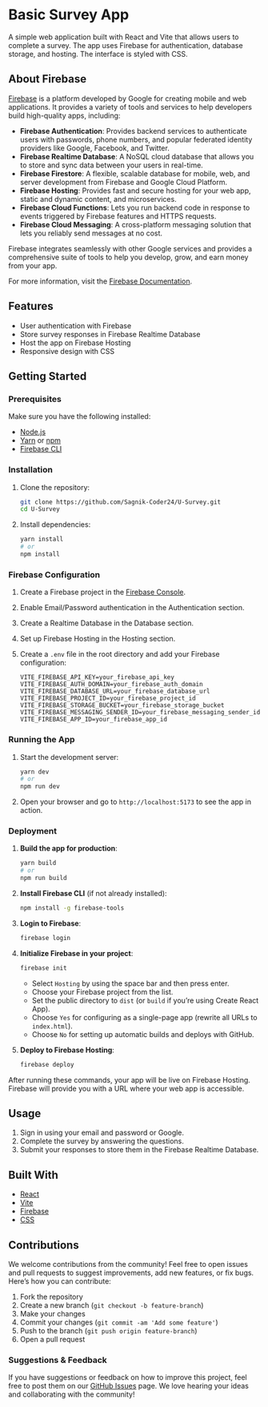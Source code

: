 # Basic Survey App

A simple web application built with React and Vite that allows users to complete a survey. The app uses Firebase for authentication, database storage, and hosting. The interface is styled with CSS.

## About Firebase

[Firebase](https://firebase.google.com/) is a platform developed by Google for creating mobile and web applications. It provides a variety of tools and services to help developers build high-quality apps, including:

- **Firebase Authentication**: Provides backend services to authenticate users with passwords, phone numbers, and popular federated identity providers like Google, Facebook, and Twitter.
- **Firebase Realtime Database**: A NoSQL cloud database that allows you to store and sync data between your users in real-time.
- **Firebase Firestore**: A flexible, scalable database for mobile, web, and server development from Firebase and Google Cloud Platform.
- **Firebase Hosting**: Provides fast and secure hosting for your web app, static and dynamic content, and microservices.
- **Firebase Cloud Functions**: Lets you run backend code in response to events triggered by Firebase features and HTTPS requests.
- **Firebase Cloud Messaging**: A cross-platform messaging solution that lets you reliably send messages at no cost.

Firebase integrates seamlessly with other Google services and provides a comprehensive suite of tools to help you develop, grow, and earn money from your app.

For more information, visit the [Firebase Documentation](https://firebase.google.com/docs).

## Features

- User authentication with Firebase
- Store survey responses in Firebase Realtime Database
- Host the app on Firebase Hosting
- Responsive design with CSS

## Getting Started

### Prerequisites

Make sure you have the following installed:

- [Node.js](https://nodejs.org/)
- [Yarn](https://yarnpkg.com/) or [npm](https://www.npmjs.com/)
- [Firebase CLI](https://firebase.google.com/docs/cli)

### Installation

1. Clone the repository:

   ```bash
   git clone https://github.com/Sagnik-Coder24/U-Survey.git
   cd U-Survey
   ```

2. Install dependencies:

   ```bash
   yarn install
   # or
   npm install
   ```

### Firebase Configuration

1. Create a Firebase project in the [Firebase Console](https://console.firebase.google.com/).
2. Enable Email/Password authentication in the Authentication section.
3. Create a Realtime Database in the Database section.
4. Set up Firebase Hosting in the Hosting section.
5. Create a `.env` file in the root directory and add your Firebase configuration:

   ```env
   VITE_FIREBASE_API_KEY=your_firebase_api_key
   VITE_FIREBASE_AUTH_DOMAIN=your_firebase_auth_domain
   VITE_FIREBASE_DATABASE_URL=your_firebase_database_url
   VITE_FIREBASE_PROJECT_ID=your_firebase_project_id
   VITE_FIREBASE_STORAGE_BUCKET=your_firebase_storage_bucket
   VITE_FIREBASE_MESSAGING_SENDER_ID=your_firebase_messaging_sender_id
   VITE_FIREBASE_APP_ID=your_firebase_app_id
   ```

### Running the App

1. Start the development server:

   ```bash
   yarn dev
   # or
   npm run dev
   ```

2. Open your browser and go to `http://localhost:5173` to see the app in action.

### Deployment

1. **Build the app for production**:

   ```bash
   yarn build
   # or
   npm run build
   ```

2. **Install Firebase CLI** (if not already installed):

   ```bash
   npm install -g firebase-tools
   ```

3. **Login to Firebase**:

   ```bash
   firebase login
   ```

4. **Initialize Firebase in your project**:

   ```bash
   firebase init
   ```

   - Select `Hosting` by using the space bar and then press enter.
   - Choose your Firebase project from the list.
   - Set the public directory to `dist` (or `build` if you’re using Create React App).
   - Choose `Yes` for configuring as a single-page app (rewrite all URLs to `index.html`).
   - Choose `No` for setting up automatic builds and deploys with GitHub.

5. **Deploy to Firebase Hosting**:
   ```bash
   firebase deploy
   ```

After running these commands, your app will be live on Firebase Hosting. Firebase will provide you with a URL where your web app is accessible.

## Usage

1. Sign in using your email and password or Google.
2. Complete the survey by answering the questions.
3. Submit your responses to store them in the Firebase Realtime Database.

## Built With

- [React](https://reactjs.org/)
- [Vite](https://vitejs.dev/)
- [Firebase](https://firebase.google.com/)
- [CSS](https://developer.mozilla.org/en-US/docs/Web/CSS)

## Contributions

We welcome contributions from the community! Feel free to open issues and pull requests to suggest improvements, add new features, or fix bugs. Here’s how you can contribute:

1. Fork the repository
2. Create a new branch (`git checkout -b feature-branch`)
3. Make your changes
4. Commit your changes (`git commit -am 'Add some feature'`)
5. Push to the branch (`git push origin feature-branch`)
6. Open a pull request

### Suggestions & Feedback

If you have suggestions or feedback on how to improve this project, feel free to post them on our [GitHub Issues](https://github.com/Sagnik-Coder24/U-Survey/issues) page. We love hearing your ideas and collaborating with the community!
